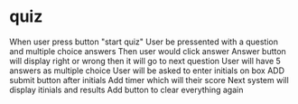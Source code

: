 # quiz
When user press button "start quiz"
User be pressented with a question and multiple choice answers
Then user would click answer 
Answer button will display right or wrong
then it will go to next question
User will have 5 answers as multiple choice
User will be asked to enter initials on box 
ADD submit button after initials
Add timer which will their score
Next system will display itinials and results
Add button to clear everything again